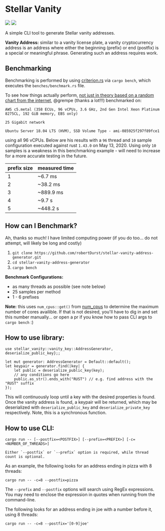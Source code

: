 # Stellar Vanity

![](https://img.shields.io/crates/v/stellar_vanity)
![](https://img.shields.io/librariesio/release/cargo/stellar_vanity)

A simple CLI tool to generate Stellar vanity addresses.

**Vanity Address:** similar to a vanity license plate, a vanity cryptocurrency address is an
address where either the beginning (prefix) or end (postfix) is a special or meaningful phrase.
Generating such an address requires work. 

## Benchmarking

Benchmarking is performed by using [criterion.rs](https://github.com/bheisler/criterion.rs) via `cargo bench`, which executes the `benches/benchmark.rs` file.

To see how things actually perform, [not just in theory based on a random chart from the internet](https://github.com/robertDurst/stellar-vanity-address-generator/issues/13), @grempe (thanks a lot!!!) benchmarked on:

```
AWS c5.metal (358 ECUs, 96 vCPUs, 3.6 GHz, 2nd Gen Intel Xeon Platinum 8275CL, 192 GiB memory, EBS only)

25 Gigabit network

Ubuntu Server 18.04 LTS (HVM), SSD Volume Type - ami-085925f297f89fce1
```

using all 96 vCPUs. Below are his results with a `96` thread and `10` sample configuration executed against rust `1.43.0` on May 13, 2020. Using only `10` samples is a weakness in this benchmarking example - will need to increase for a more accurate testing in the future.

| prefix size | measured time |
|-------------|---------------|
| 1           | ~6.7 ms       |
| 2           | ~38.2 ms      |
| 3           | ~889.9 ms     |
| 4           | ~9.7 s        |
| 5           | ~448.2 s      |

## How can I Benchmark?

Ah, thanks so much! I have limited computing power (if you do too... do not attempt, will likely be long and costly)

1. `git clone https://github.com/robertDurst/stellar-vanity-address-generator.git`
2. `cd stellar-vanity-address-generator`
3. `cargo bench`

**Benchmark Configurations:**
* as many threads as possible (see note below)
* 25 samples per method
* 1 - 6 prefixes

**Note:** this uses `num_cpus::get()` from [num_cpus](https://docs.rs/num_cpus/1.13.0/num_cpus/) to determine the maximum number of cores availible. If that is not desired, you'll have to dig in and set this number manually... or open a pr if you know how to pass CLI args to `cargo bench` :) 

## How to use library:
```
use stellar_vanity::vanity_key::AddressGenerator, deserialize_public_key};;

let mut generator: AddressGenerator = Default::default();
let keypair = generator.find(|key| {
    let public = deserialize_public_key(key);
    // any conditions go here
    public.as_str().ends_with("RUST") // e.g. find address with the "RUST" suffix
});
```

This will continuously loop until a key with the desired properties is found. Once the vanity address is found, a keypair will be returned, which may be deserialized with `deserialize_public_key` and `deserialize_private_key` respectively. Note, this is a synchronous function.


## How to use CLI:
```
cargo run -- [--postfix=<POSTFIX>] [--prefix=<PREFIX>] [-c=<NUMBER_OF_THREADS>]

Either `--postfix` or `--prefix` option is required, while thread count is optional.
```

As an example, the following looks for an address ending in pizza with 8 threads:
```
cargo run -- -c=8 --postfix=pizza
```

The `--prefix` and `--postfix` options will search using RegEx expressions. You may need to enclose the expression in quotes when running from the command-line.

The following looks for an address ending in joe with a number before it, using 8 threads:
```
cargo run -- -c=8 --postfix='[0-9]joe'
```

